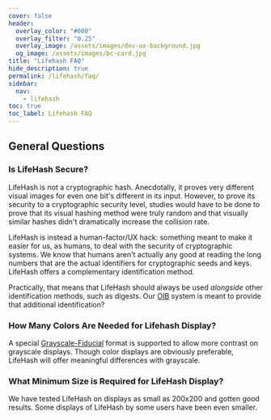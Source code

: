 ```yaml
---
cover: false
header:
  overlay_color: "#000"
  overlay_filter: "0.25"
  overlay_image: /assets/images/dev-ux-background.jpg
  og_image: /assets/images/bc-card.jpg
title: "Lifehash FAQ"
hide_description: true
permalink: /lifehash/faq/
sidebar:
  nav:
    - lifehash
toc: true
toc_label: Lifehash FAQ
---
```


## General Questions

### Is LifeHash Secure?

LifeHash is not a cryptographic hash. Anecdotally, it proves very
different visual images for even one bit's different in its
input. However, to prove its security to a cryptographic security
level, studies would have to be done to prove that its visual hashing
method were truly random and that visually similar hashes didn't
dramatically increase the collision rate.

LifeHash is instead a human-factor/UX hack: something meant to make it
easier for us, as humans, to deal with the security of cryptographic
systems. We know that humans aren't actually any good at reading the
long numbers that are the actual identifiers for cryptographic seeds
and keys. LifeHash offers a complementary identification method.

Practically, that means that LifeHash should always be used
_alongside_ other identification methods, such as digests. Our
[OIB](/oib/) system is meant to provide that additional
identification?

### How Many Colors Are Needed for Lifehash Display?

A special [Grayscale-Fiducial](/lifehash/versions/) format is
supported to allow more contrast on grayscale displays. Though color
displays are obviously preferable, LifeHash will offer meaningful
differences with grayscale.

### What Minimum Size is Required for LifeHash Display?

We have tested LifeHash on displays as small as 200x200 and gotten
good results. Some displays of LifeHash by some users have been even
smaller.
